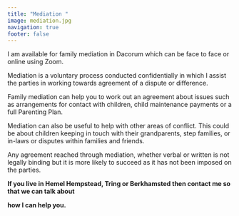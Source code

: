 ```yaml
---
title: "Mediation "
image: mediation.jpg
navigation: true
footer: false
---
```

I am available for family mediation in Dacorum which can be face to face or online using Zoom.

Mediation is a voluntary process conducted confidentially in which I assist the parties in working towards agreement of a dispute or difference.

Family mediation can help you to work out an agreement about issues such as arrangements for contact with children, child maintenance payments or a full Parenting Plan.

Mediation can also be useful to help with other areas of conflict. This could be about children keeping in touch with their grandparents, step families, or in-laws or disputes within families and friends. 

Any agreement reached through mediation, whether verbal or written is not legally binding but it is more likely to succeed as it has not been imposed on the parties.

**If you live in Hemel Hempstead, Tring or Berkhamsted then contact me so that we can talk about** 

**how I can help you.**
